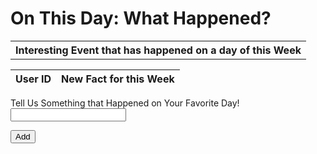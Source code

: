 <h1>On This Day: What Happened?</h1>

<html>
<body>

<table style="width:100%" id="table">
  <tr>
    <th>Interesting Event that has happened on a day of this Week</th>
  </tr>
</table>


<script>


var requestOptions = {
  method: 'GET',
  redirect: 'follow'
};

fetch("http://172.23.68.4:8086/api/fact", requestOptions)
  .then(response => response.json())
  .then(r => {
	r.forEach(ev => {
		const row = document.createElement("tr")
		const data = document.createElement("td")
		data.innerHTML = `${ev.date}, ${ev.year}: ${ev.fact}`
		row.appendChild(data)
		document.getElementById("table").appendChild(row)
	})
  })
  .catch(error => console.log('error', error))


function reset() {
  window.location.reload();
}


</script> 

<table>
  <thead>
  <tr>
    <th>User ID</th>
    <th>New Fact for this Week</th>
  </tr>
  </thead>
  <tbody id="result">
    <!-- javascript generated data -->
  </tbody>
</table>

<script>

const resultContainer = document.getElementById("result");
  // prepare URL's to allow easy switch from deployment and localhost
const url = "http://localhost:8086/api/fact"
  //const url = "https://flask.nighthawkcodingsociety.com/api/users"
const create_fetch = url + '/create';
const read_fetch = url + '/';
read_users();

function read_users() {
    // prepare fetch options
    const read_options = {
      method: 'GET', // *GET, POST, PUT, DELETE, etc.
      mode: 'cors', // no-cors, *cors, same-origin
      cache: 'default', // *default, no-cache, reload, force-cache, only-if-cached
      credentials: 'omit', // include, *same-origin, omit
      headers: {
        'Content-Type': 'application/json'
      },
    };     // fetch the data from API
    fetch(read_fetch, read_options)
      // response is a RESTful "promise" on any successful fetch
      .then(response => {
        // check for response errors
        if (response.status !== 200) {
            const errorMsg = 'Database read error: ' + response.status;
            console.log(errorMsg);
            const tr = document.createElement("tr");
            const td = document.createElement("td");
            td.innerHTML = errorMsg;
            tr.appendChild(td);
            return;
        }
        // valid response will have json data
        response.json().then(data => {
            console.log(data);
            for (let row in data) {
              console.log(data[row]);
              add_row(data[row]);
            }
        })
    }) 
      // catch fetch errors (ie ACCESS to server blocked)
    .catch(err => {
      console.error(err);
      const tr = document.createElement("tr");
      const td = document.createElement("td");
      td.innerHTML = err;
      tr.appendChild(td);
      resultContainer.appendChild(tr);
    });
  }
</script>

<form action="javascript:create_user()">
 <p><label>
        Tell Us Something that Happened on Your Favorite Day! 
        <input type="text" name="test" id="testr" required>
    </label></p>
    <p><button>Add</button></p>
</form>

</body>

</html>